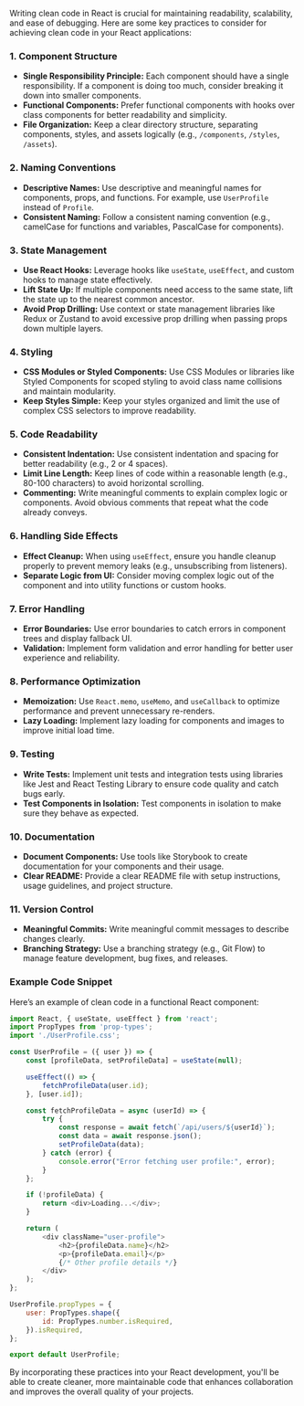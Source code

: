 Writing clean code in React is crucial for maintaining readability, scalability, and ease of debugging. Here are some key practices to consider for achieving clean code in your React applications:

### 1. **Component Structure**
- **Single Responsibility Principle:** Each component should have a single responsibility. If a component is doing too much, consider breaking it down into smaller components.
- **Functional Components:** Prefer functional components with hooks over class components for better readability and simplicity.
- **File Organization:** Keep a clear directory structure, separating components, styles, and assets logically (e.g., `/components`, `/styles`, `/assets`).

### 2. **Naming Conventions**
- **Descriptive Names:** Use descriptive and meaningful names for components, props, and functions. For example, use `UserProfile` instead of `Profile`.
- **Consistent Naming:** Follow a consistent naming convention (e.g., camelCase for functions and variables, PascalCase for components).

### 3. **State Management**
- **Use React Hooks:** Leverage hooks like `useState`, `useEffect`, and custom hooks to manage state effectively.
- **Lift State Up:** If multiple components need access to the same state, lift the state up to the nearest common ancestor.
- **Avoid Prop Drilling:** Use context or state management libraries like Redux or Zustand to avoid excessive prop drilling when passing props down multiple layers.

### 4. **Styling**
- **CSS Modules or Styled Components:** Use CSS Modules or libraries like Styled Components for scoped styling to avoid class name collisions and maintain modularity.
- **Keep Styles Simple:** Keep your styles organized and limit the use of complex CSS selectors to improve readability.

### 5. **Code Readability**
- **Consistent Indentation:** Use consistent indentation and spacing for better readability (e.g., 2 or 4 spaces).
- **Limit Line Length:** Keep lines of code within a reasonable length (e.g., 80-100 characters) to avoid horizontal scrolling.
- **Commenting:** Write meaningful comments to explain complex logic or components. Avoid obvious comments that repeat what the code already conveys.

### 6. **Handling Side Effects**
- **Effect Cleanup:** When using `useEffect`, ensure you handle cleanup properly to prevent memory leaks (e.g., unsubscribing from listeners).
- **Separate Logic from UI:** Consider moving complex logic out of the component and into utility functions or custom hooks.

### 7. **Error Handling**
- **Error Boundaries:** Use error boundaries to catch errors in component trees and display fallback UI.
- **Validation:** Implement form validation and error handling for better user experience and reliability.

### 8. **Performance Optimization**
- **Memoization:** Use `React.memo`, `useMemo`, and `useCallback` to optimize performance and prevent unnecessary re-renders.
- **Lazy Loading:** Implement lazy loading for components and images to improve initial load time.

### 9. **Testing**
- **Write Tests:** Implement unit tests and integration tests using libraries like Jest and React Testing Library to ensure code quality and catch bugs early.
- **Test Components in Isolation:** Test components in isolation to make sure they behave as expected.

### 10. **Documentation**
- **Document Components:** Use tools like Storybook to create documentation for your components and their usage.
- **Clear README:** Provide a clear README file with setup instructions, usage guidelines, and project structure.

### 11. **Version Control**
- **Meaningful Commits:** Write meaningful commit messages to describe changes clearly.
- **Branching Strategy:** Use a branching strategy (e.g., Git Flow) to manage feature development, bug fixes, and releases.

### Example Code Snippet

Here’s an example of clean code in a functional React component:

```javascript
import React, { useState, useEffect } from 'react';
import PropTypes from 'prop-types';
import './UserProfile.css';

const UserProfile = ({ user }) => {
    const [profileData, setProfileData] = useState(null);

    useEffect(() => {
        fetchProfileData(user.id);
    }, [user.id]);

    const fetchProfileData = async (userId) => {
        try {
            const response = await fetch(`/api/users/${userId}`);
            const data = await response.json();
            setProfileData(data);
        } catch (error) {
            console.error("Error fetching user profile:", error);
        }
    };

    if (!profileData) {
        return <div>Loading...</div>;
    }

    return (
        <div className="user-profile">
            <h2>{profileData.name}</h2>
            <p>{profileData.email}</p>
            {/* Other profile details */}
        </div>
    );
};

UserProfile.propTypes = {
    user: PropTypes.shape({
        id: PropTypes.number.isRequired,
    }).isRequired,
};

export default UserProfile;
```

By incorporating these practices into your React development, you'll be able to create cleaner, more maintainable code that enhances collaboration and improves the overall quality of your projects.
